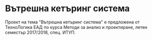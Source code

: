 # Вътрешна кетъринг система
Проект на тема "Вътрешна кетъринг система" е предложена от ТехноЛогика ЕАД по курса Методи за анализ и проектиране, летен семестър 2017/2018, спец. ИТУП.
